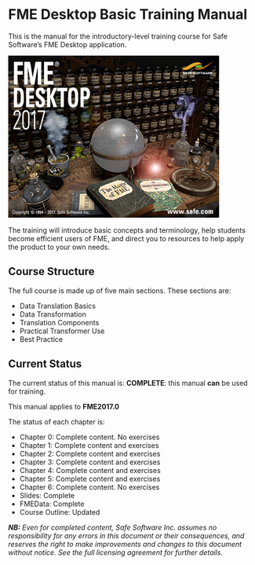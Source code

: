<!--This file duplicates a little of the content to follow, but is added here because the content of this file is used for the landing page on GitBook-->

# FME Desktop Basic Training Manual #

This is the manual for the introductory-level training course for Safe Software’s FME Desktop application.

![](./DesktopBasic0Introduction/Images/Img0.0.FMEAboutScreen.png)

The training will introduce basic concepts and terminology, help students become efficient users of FME, and direct you to resources to help apply the product to your own needs.

## Course Structure ##

The full course is made up of five main sections. These sections are:

- Data Translation Basics
- Data Transformation
- Translation Components
- Practical Transformer Use
- Best Practice
 
## Current Status ##

The current status of this manual is: **COMPLETE**: this manual **can** be used for training. 

This manual applies to **FME2017.0**

The status of each chapter is:

- Chapter 0: Complete content. No exercises
- Chapter 1: Complete content and exercises
- Chapter 2: Complete content and exercises
- Chapter 3: Complete content and exercises
- Chapter 4: Complete content and exercises
- Chapter 5: Complete content and exercises
- Chapter 6: Complete content. No exercises
- Slides: Complete
- FMEData: Complete
- Course Outline: Updated

***NB:*** *Even for completed content, Safe Software Inc. assumes no responsibility for any errors in this document or their consequences, and reserves the right to make improvements and changes to this document without notice. See the full licensing agreement for further details.*

